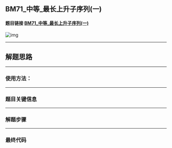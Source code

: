 ## BM71_中等_最长上升子序列(一)

#### 题目链接 [BM71_中等_最长上升子序列(一)](https://www.nowcoder.com/practice/5164f38b67f846fb8699e9352695cd2f?tpId=295&tqId=2281434&ru=/exam/oj&qru=/ta/format-top101/question-ranking&sourceUrl=%2Fexam%2Foj)

![img](https://i.ibb.co/S7YzFdc/20230724114725.png)

---
## 解题思路
---
### 使用方法：
---
### 题目关键信息

---
### 解题步骤

---

### 最终代码
```

```